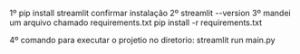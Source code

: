 1º pip install streamlit
confirmar instalação
2º streamlit --version
3º mandei um arquivo chamado requirements.txt
    pip install -r requirements.txt


4º comando para executar o projetio
 no diretorio:
    streamlit run main.py
